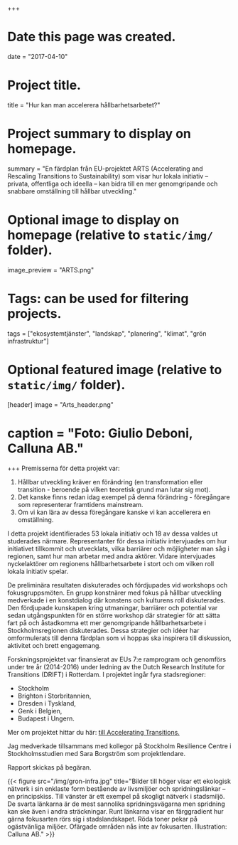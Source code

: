 +++
# Date this page was created.
date = "2017-04-10"

# Project title.
title = "Hur kan man accelerera hållbarhetsarbetet?"

# Project summary to display on homepage.
summary = "En färdplan från EU-projektet ARTS (Accelerating and Rescaling Transitions to Sustainability) som visar hur lokala initiativ – privata, offentliga och ideella – kan bidra till en mer genomgripande och snabbare omställning till hållbar utveckling."

# Optional image to display on homepage (relative to `static/img/` folder).
image_preview = "ARTS.png"

# Tags: can be used for filtering projects.
tags = ["ekosystemtjänster", "landskap", "planering", "klimat", "grön infrastruktur"]

# Optional featured image (relative to `static/img/` folder).
[header]
image = "Arts_header.png"
# caption = "Foto: Giulio Deboni, Calluna AB."
+++
Premisserna för detta projekt var:

1. Hållbar utveckling kräver en förändring (en transformation eller transition - beroende på vilken teoretisk grund man lutar sig mot).
2. Det kanske finns redan idag exempel på denna förändring - föregångare som representerar framtidens mainstream.
3. Om vi kan lära av dessa föregångare kanske vi kan accellerera en omställning.

I detta projekt identifierades 53 lokala initiativ och 18 av dessa valdes ut studerades närmare. Representanter för dessa initiativ intervjuades om hur initiativet tillkommit och utvecklats, vilka barriärer och möjligheter man såg i regionen, samt hur man arbetar med andra aktörer. Vidare intervjuades nyckelaktörer om regionens hållbarhetsarbete i stort och om vilken roll lokala initiativ spelar. 

De preliminära resultaten diskuterades och fördjupades vid workshops och fokusgruppsmöten. En grupp konstnärer med fokus på hållbar utveckling medverkade i en konstdialog där konstens och kulturens roll diskuterades. Den fördjupade kunskapen kring utmaningar, barriärer och potential var sedan utgångspunkten för en större workshop där strategier för att sätta fart på och åstadkomma ett mer genomgripande hållbarhetsarbete i Stockholmsregionen diskuterades. Dessa strategier och idéer har omformulerats till denna färdplan som vi hoppas ska inspirera till diskussion, aktivitet och brett engagemang.

Forskningsprojektet var finansierat av EUs 7:e ramprogram och genomförs under tre år (2014-2016) under ledning av the Dutch Research Institute for Transitions (DRIFT) i Rotterdam. I projektet ingår fyra  stadsregioner: 

- Stockholm
- Brighton i Storbritannien,
- Dresden i Tyskland,
- Genk i Belgien,
- Budapest i Ungern.

Mer om projektet hittar du här: [till Accelerating Transitions.](http://acceleratingtransitions.eu) 

Jag medverkade tillsammans med kollegor på Stockholm Resilience Centre i Stockholmsstudien med Sara Borgström som projektlendare.

Rapport skickas på begäran.

{{< figure src="/img/gron-infra.jpg" title="Bilder till höger visar ett ekologisk nätverk i sin enklaste form bestående av livsmiljöer och spridningslänkar – en principskiss. Till vänster är ett exempel på skogligt nätverk i stadsmiljö. De svarta länkarna är de mest sannolika spridningsvägarna men spridning kan ske även i andra sträckningar. Runt länkarna visar en färggradient hur gärna fokusarten rörs sig i stadslandskapet. Röda toner pekar på ogästvänliga miljöer. Ofärgade områden nås inte av fokusarten. Illustration: Calluna AB." >}}



